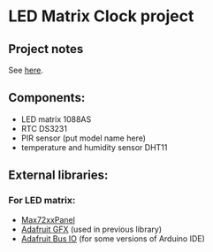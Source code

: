 # LED Matrix Clock project

## Project notes
See [here](https://docs.google.com/document/d/1wKCPI0wZZf8HCPCKJa1tOnIjr6q0EguBgRXOC0Ul9gY/edit?usp=sharing).

## Components:
* LED matrix 1088AS
* RTC DS3231
* PIR sensor (put model name here)
* temperature and humidity sensor DHT11

## External libraries:
### For LED matrix:
* [Max72xxPanel](https://github.com/markruys/arduino-Max72xxPanel)
* [Adafruit GFX](https://github.com/adafruit/Adafruit-GFX-Library) (used in previous library)
* [Adafruit Bus IO](https://github.com/adafruit/Adafruit_BusIO) (for some versions of Arduino IDE)
